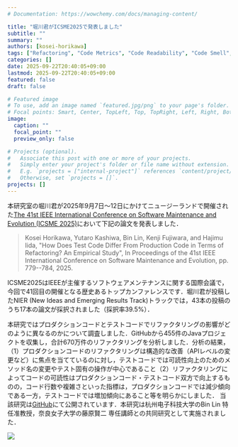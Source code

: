 ```yaml
---
# Documentation: https://wowchemy.com/docs/managing-content/

title: "堀川君がICSME2025で発表しました"
subtitle: ""
summary: ""
authors: [kosei-horikawa]
tags: ["Refactoring", "Code Metrics", "Code Readability", "Code Smell", "Mining Software Repository"]
categories: []
date: 2025-09-22T20:40:05+09:00
lastmod: 2025-09-22T20:40:05+09:00
featured: false
draft: false

# Featured image
# To use, add an image named `featured.jpg/png` to your page's folder.
# Focal points: Smart, Center, TopLeft, Top, TopRight, Left, Right, BottomLeft, Bottom, BottomRight.
image:
  caption: ""
  focal_point: ""
  preview_only: false

# Projects (optional).
#   Associate this post with one or more of your projects.
#   Simply enter your project's folder or file name without extension.
#   E.g. `projects = ["internal-project"]` references `content/project/deep-learning/index.md`.
#   Otherwise, set `projects = []`.
projects: []
---
```

本研究室の堀川君が2025年9月7日〜12日にかけてニュージーランドで開催された[The 41st IEEE International Conference on Software Maintenance and Evolution (ICSME 2025)](https://conf.researchr.org/home/icsme-2025)において下記の論文を発表しました．

> Kosei Horikawa, Yutaro Kashiwa, Bin Lin, Kenji Fujiwara, and Hajimu Iida, 
> "How Does Test Code Differ From Production Code in Terms of Refactoring? An Empirical Study", In Proceedings of the 41st IEEE International Conference on Software Maintenance and Evolution, pp. 779--784, 2025.

ICSME2025はIEEEが主催するソフトウェアメンテナンスに関する国際会議で，今回で41回目の開催となる歴史あるトップカンファレンスです．堀川君が投稿したNIER (New Ideas and Emerging Results Track)トラックでは，43本の投稿のうち17本の論文が採択されました（採択率39.5%）．

本研究ではプロダクションコードとテストコードでリファクタリングの影響がどのように異なるのかについて調査しました．GitHubから455件のJavaプロジェクトを収集し，合計670万件のリファクタリングを分析しました．分析の結果，（1）プロダクションコードのリファクタリングは構造的な改善（APIレベルの変更など）に焦点を当てているのに対し，テストコードでは可読性向上のためのメソッド名の変更やテスト固有の操作が中心であること（2）リファクタリングによってコードの可読性はプロダクションコード・テストコード双方で向上するものの，コード行数や複雑さといった指標は，プロダクションコードでは減少傾向である一方，テストコードでは増加傾向にあること等を明らかにしました．
当該研究は[GitHub](https://github.com/Mont9165/ProdTestRefactoringAndMetrics/blob/main/How%20Does%20Test%20Code%20Differ%20From%20Production%20Code%20in%20Terms%20of%20Refactoring%3F%20An%20Empirical%20Study.pdf)にて公開されています．本研究は杭州电子科技大学のBin Lin 特任准教授，奈良女子大学の藤原賢二 専任講師との共同研究として実施されました．

![](image2.jpg)
